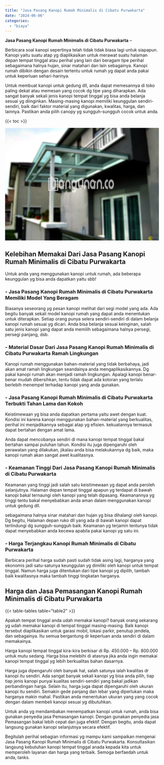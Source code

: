 ```yaml
---
title: "Jasa Pasang Kanopi Rumah Minimalis di Cibatu Purwakarta"
date: "2024-06-06"
categories: 
  - "biaya"
---
```


**Jasa Pasang Kanopi Rumah Minimalis di Cibatu Purwakarta** –

Berbicara soal kanopi sepertinya telah tidak tidak biasa lagi untuk siapapun. Kanopi yaitu suatu atap yg diaplikasikan untuk merawat suatu halaman depan tempat tinggal atau perihal yang lain dari beragam tipe perihal sebagaimana halnya hujan, sinar matahari dan lain sebagainya. Kanopi rumah dibikin dengan desain tertentu untuk rumah yg dapat anda pakai untuk keperluan sehari-harinya.

Untuk membuat kanopi untuk gedung dll, anda dapat memesannya di toko paling dekat atau memesan yang cocok dg tipe yang diharapkan. Ada sangat banyak sekali jenis kanopi tempat tinggal yg bisa anda belanja sesuai yg diinginkan. Masing-masing kanopi memiliki keunggulan sendiri-sendiri, baik dari faktor material yang digunakan, kwalitas, harga, dan lainnya. Pastikan anda pilih canopy yg sungguh-sungguh cocok untuk anda.

{{< toc >}}

![Jasa Pasang Kanopi Rumah Minimalis di Cibatu Purwakarta](/images/harga-kanopi-minimalis-67.png)

## Kelebihan Memakai Dari Jasa Pasang Kanopi Rumah Minimalis di Cibatu Purwakarta

Untuk anda yang menggunakan kanopi untuk rumah, ada beberapa keunggulan yg bisa anda dapatkan yaitu sbb!

### \- Jasa Pasang Kanopi Rumah Minimalis di Cibatu Purwakarta Memiliki Model Yang Beragam

Biasanya seseorang yg pesan kanopi melihat dari segi model yang ada. Ada begitu banyak sekali model kanopi rumah yang dapat anda menentukan untuk diterapkan. Setiap orang punya selera sendiri-sendiri di dalam belanja kanopi rumah sesuai yg dicari. Anda bisa belanja sesuai keinginan, salah satu jenis kanopi yang dapat anda memilih sebagaimana halnya persegi, persegi panjang, dsb.

### \- Material Dasar Dari Jasa Pasang Kanopi Rumah Minimalis di Cibatu Purwakarta Ramah Lingkungan

Kanopi rumah menggunakan bahan-material yang tidak berbahaya, jadi akan amat ramah lingkungan seandainya anda mengaplikasikannya. Dg pakai kanopi rumah akan menjadi ramah lingkungan. Apalagi kanopi benar-benar mudah dibersihkan, tentu tidak dapat ada kotoran yang terlalu berlebih menempel terhadap kanopi yang anda gunakan.

### \- Jasa Pasang Kanopi Rumah Minimalis di Cibatu Purwakarta Terbukti Tahan Lama dan Kokoh

Keistimewaan yg bisa anda dapatkan pertama yaitu awet dengan kuat. Kondisi ini karena kanopi menggunakan bahan-material yang berkualitas, perihal ini menjadikannya sebagai atap yg efisien. kekuatannya termasuk dapat bertahan dengan amat lama.

Anda dapat mencobanya sendiri di mana kanopi tempat tinggal bakal bertahan sampai puluhan tahun. Kondisi itu juga dipengaruhi oleh perawatan yang dilakukan, jikalau anda bisa melakukannya dg baik, maka kanopi rumah akan sangat awet kualitasnya.

### \- Keamanan Tinggi Dari Jasa Pasang Kanopi Rumah Minimalis di Cibatu Purwakarta

Keamanan yang tinggi jadi salah satu keistimewaan yg dapat anda peroleh selanjutnya. Halaman depan tempat tinggal apapun yg terdapat di bawah kanopi bakal ternaungi oleh kanopi yang telah dipasang. Keamanannya yg tinggi tentu bakal menyebabkan anda aman dalam menggunakan kanopi untuk gedung dll.

sebagaimana halnya sinar matahari dan hujan yg bisa dihalangi oleh kanopi. Dg begitu, Halaman depan ruko dll yang ada di bawah kanopi dapat terlindungi dg sungguh-sungguh baik. Keamanan yg terjamin tentunya tidak dapat menyebabkan anda kecewa apabila pakai kanopi yg satu ini.

### \- Harga Terjangkau Kanopi Rumah Minimalis di Cibatu Purwakarta

Berbicara perihal harga sudah pasti sudah tidak asing lagi, harganya yang ekonomis jadi satu-satunya keunggulan yg dimiliki oleh kanopi untuk tempat tinggal. Namun harga juga ditentukan dari tipe kanopi yg dipilih, tambah baik kwalitasnya maka tambah tinggi tingkatan harganya.

## Harga dan Jasa Pemasangan Kanopi Rumah Minimalis di Cibatu Purwakarta

{{< table-tables table="table2" >}}

Apakah tempat tinggal anda udah memakai kanopi? banyak orang sekarang yg udah memakai kanopi di tempat tinggal masing-masing. Baik kanopi tersebut diaplikasikan untuk garasi mobil, lokasi parkir, penutup jendela, dan sebagainya. Itu semua bergantung dr keperluan anda sendiri di dalam memakainya.

Harga kanopi tempat tinggal kira-kira berkisar di Rp. 450.000 – Rp. 800.000 untuk mutu sedang. Harga bisa melebihi di atasnya jika anda ingin memakai kanopi tempat tinggal yg lebih berkualitas bahan dasarnya.

Harga juga dipengaruhi oleh banyak hal, salah satunya ialah kwalitas dr kanopi itu sendiri. Ada sangat banyak sekali kanopi yg bisa anda pilih, tiap tiap jenis kanopi punyai kualitas sendiri-sendiri yang bakal jadikan perbandingan harga. Selain itu, harga juga dapat dipengaruhi oleh ukuran kanopi itu sendiri. Semakin gede panjang dan lebar yang diperlukan maka harganya makin mahal. Pastikan anda menentukan ukuran yang yang cocok dengan dalam membeli kanopi sesuai yg dibutuhkan.

Untuk anda yg mendambakan menempatkan kanopi untuk rumah, anda bisa gunakan penyedia jasa Pemasangan kanopi. Dengan gunakan penyedia jasa Pemasangan bakal lebih cepat dan juga efektif. Dengan begitu, anda dapat langsung gunakan kanopi selanjutnya secara efektif.

Begitulah perihal sebagian informasi yg mampu kami sampaikan mengenai Jasa Pasang Kanopi Rumah Minimalis di Cibatu Purwakarta. Konsultasikan langsung kebutuhan kanopi tempat tinggal anada kepada kita untuk memperoleh layanan dan harga yang terbaik. Semoga berfaedah untuk anda, tanks.
